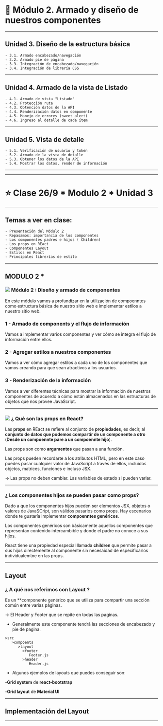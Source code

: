 # :star2: Módulo 2. Armado y diseño de nuestros componentes

---

## Unidad 3. Diseño de la estructura básica
```
- 3.1. Armado encabezado/navegación
- 3.2. Armado pie de página
- 3.3. Integración de encabezado/navegación
- 3.4. Integración de librería CSS
```

---

## Unidad 4. Armado de la vista de Listado
```
- 4.1. Armado de vista "Listado"
- 4.2. Protección ruta
- 4.3. Obtención datos de la API
- 4.4. Renderización datos en componente
- 4.5. Manejo de errores (sweet alert)
- 4.6. Ingreso al detalle de cada ítem
```

---

## Unidad 5. Vista de detalle
```
- 5.1. Verificación de usuario y token
- 5.2. Armado de la vista de detalle
- 5.3. Obtener los datos de la API
- 5.4. Mostrar los datos, render de información
```

---
---

# :star: Clase 26/9 * Modulo 2 * Unidad 3
---

## Temas a ver en clase:
```
- Presentación del Módulo 2
- Repasamos: importancia de los componentes
- Los componentes padres e hijos ( Children)
- Los props en REact
- Componentes Layout
- Estilos en React
- Principales librerías de estilo
```

---

## MODULO 2 * 

###  <img src="https://img.icons8.com/material-outlined/40/000000/add-property-1.png"/> Módulo 2 : Diseño y armado de componentes

En este módulo vamos a profundizar en la utilización de compoenntes como estructura básica de nuestro sitio web e implementar estilos a nuestro sitio web.

### 1 - Armado de components y el flujo de información

Vamos a implementar varios componentes y ver cómo se integra el flujo de información entre ellos.

### 2 - Agregar estilos a nuestros componentes

Vamos a ver cómo agregar estilos a cada uno de los componentes que vamos creando para que sean atractivos a los usuarios.

### 3 - Renderización de la información

Vamos a ver diferentes técnicas para mostrar la información de nuestros componentes de acuerdo a cómo están almacenados en las estructuras de objetos que nos provee JavaScript.

---

### <img src="https://img.icons8.com/material-outlined/40/000000/add-property-1.png"/> ¿ Qué son las props en React?

Las **props** en REact se refiere al conjunto de **propiedades**, es decir, al **conjunto de datos que podemos compartir de un componente a otro** (**Desde un compoennte pare a un compoennte hijo**).

Las props son como **argumentos** que pasan a una función.

Las props pueden recordarte a los atributos HTML, pero en este caso puedes pasar cualquier valor de JavaScript a través de ellos, incluidos objetos, matrices, funciones e incluso JSX.

-> Las props no deben cambiar. Las variables de estado si pueden variar.

---

### ¿ Los componentes hijos se pueden pasar como props?

Dado a que los componentes hijos pueden ser elementos JSX, objetos o valores de JavaSCript, son válidos pasarlos como props. Hay escenarios donde te gustaría implementar **compoenntes genéricos**.

Los componentes genéricos son básicamente aquellos componentes que representan contenido intercambible y donde el padre no conoce a sus hijos.

React tiene una propiedad especial llamada **children** que permite pasar a sus hijos directemente al componente sin necesaidad de especificarlos individualemtne en las props.

---

## Layout

### ¿ A qué nos referimos con Layout ?

Es un **componente genérico que se utiliza para compartir una sección común entre varias páginas.

-> El Header y Footer que se repite en todas las paginas.

- Generalmente este componente tendrá las secciones de encabezado y pie de pagina.

```
>src
   >compoents
      >layout
        >footer
           Footer.js
        >header
           Header.js
```

- Algunos ejemplos de layouts que puedes conseguir son:

-**Grid system** de **react-bootstrap**

-**Grid layout** de **Material UI**

---


## Implementación del Layout

---
